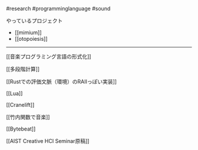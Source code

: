 #research #programminglanguage #sound

やっているプロジェクト

- [[mimium]]
- [[otopoiesis]]

---

[[音楽プログラミング言語の形式化]]

[[多段階計算]]

[[Rustでの評価文脈（環境）のRAIIっぽい実装]]

[[Lua]]

[[Cranelift]]

[[竹内関数で音楽]]

[[Bytebeat]]

[[AIST Creative HCI Seminar原稿]]